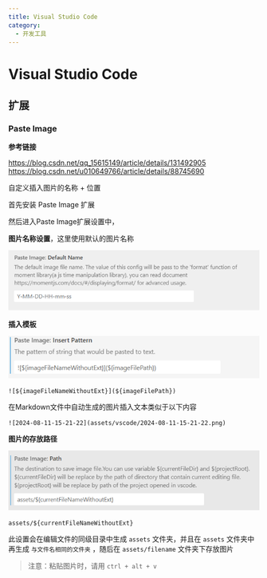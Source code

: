 ```yaml
---
title: Visual Studio Code
category:
  - 开发工具
---
```


# Visual Studio Code

## 扩展

### Paste Image  

**参考链接**  

<https://blog.csdn.net/qq_15615149/article/details/131492905>
<https://blog.csdn.net/u010649766/article/details/88745690>

自定义插入图片的名称 + 位置  

首先安装 Paste Image 扩展

然后进入Paste Image扩展设置中，  

**图片名称设置**，这里使用默认的图片名称  

![2024-08-11-15-19-43](assets/vscode/2024-08-11-15-19-43.png)

**插入模板**  

![2024-08-11-15-21-22](assets/vscode/2024-08-11-15-21-22.png)

```
![${imageFileNameWithoutExt}](${imageFilePath})
```

在Markdown文件中自动生成的图片插入文本类似于以下内容
```
![2024-08-11-15-21-22](assets/vscode/2024-08-11-15-21-22.png)
```

**图片的存放路径**

![2024-08-11-15-25-08](assets/vscode/2024-08-11-15-25-08.png)

```
assets/${currentFileNameWithoutExt}
```
此设置会在编辑文件的同级目录中生成 `assets` 文件夹，并且在 `assets` 文件夹中再生成 `与文件名相同的文件夹` ，随后在 `assets/filename` 文件夹下存放图片

> 注意：粘贴图片时，请用 `ctrl + alt + v`
